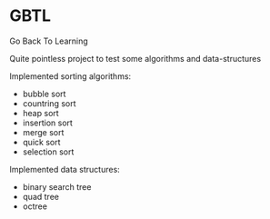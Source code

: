 # GBTL
Go Back To Learning

Quite pointless project to test some algorithms and data-structures

Implemented sorting algorithms:
- bubble sort
- countring sort
- heap sort
- insertion sort
- merge sort
- quick sort
- selection sort

Implemented data structures:
- binary search tree
- quad tree
- octree
